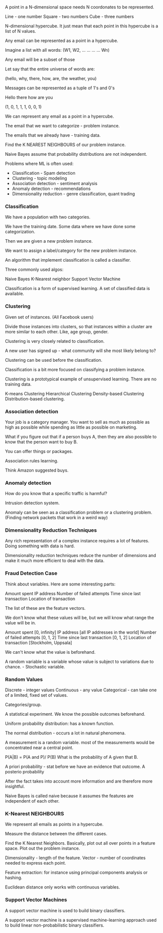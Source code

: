 A point in a N-dimensional space needs N coordonates to be represented.

Line - one number
Square - two numbers
Cube - three numbers

N-dimensional hypercube. It just mean that each point in this hypercube is a list of N values.

Any email can be represented as a point in a hypercube.

Imagine a list with all words:
(W1, W2, ... ... ... ... Wn)

Any email will be a subset of those

Let say that the entire universe of words are:

(hello, why, there, how, are, the weather, you)

Messages can be represented as a tuple of 1's and 0's

Hello there how are you

(1, 0, 1, 1, 1, 0, 0, 1)

We can represent any email as a point in a hypercube.

The email that we want to categorize - problem instance.

The emails that we already have - training data.

Find the K NEAREST NEIGHBOURS of our problem instance.

Naive Bayes assume that probability distributions are not independent.

Problems where ML is often used:
* Classification - Spam detection
* Clustering - topic modeling
* Association detection - sentiment analysis
* Anomaly detection - recommendations
* Dimensionality reduction - genre classification, quant trading

### Classification

We have a population with two categories.

We have the training date. Some data where we have done some categorization.

Then we are given a new problem instance.

We want to assign a label/category for the new problem instance.

An algorithm that implement classification is called a classifier.

Three commonly used algos:

Naive Bayes
K-Nearest neighbor
Support Vector Machine

Classification is a form of supervised learning. A set of classified data is available.

### Clustering

Given set of instances. (All Facebook users)

Divide those instances into clusters, so that instances within a cluster are more similar to each other. Like, age group, gender.

Clustering is very closely related to classification.

A new user has signed up - what community will she most likely belong to?

Clustering can be used before the classification.

Classification is a bit more focused on classifying a problem instance.

Clustering is a prototypical example of unsupervised learning. There are no training data.

K-means Clustering
Hierarchical Clustering
Density-based Clustering
Distribution-based clustering.

### Association detection

Your job is a category manager. You want to sell as much as possible as high as possible while spending as little as possible on marketing.

What if you figure out that if a person buys A, then they are also possible to know that the person want to buy B.

You can offer things or packages.

Association rules learning.

Think Amazon suggested buys.

### Anomaly detection
How do you know that a specific traffic is harmful?

Intrusion detection system.

Anomaly can be seen as a classification problem or a clustering problem. (Finding network packets that work in a weird way)

### Dimensionality Reduction Techniques

Any rich representation of a complex instance requires a lot of features. Doing something with data is hard.

Dimensionality reduction techniques reduce the number of dimensions and make it much more efficient to deal with the data.

### Fraud Detection Case

Think about variables. Here are some interesting parts:

Amount spent
IP address
Number of failed attempts
Time since last transaction
Location of transaction

The list of these are the feature vectors.

We don't know what these values will be, but we will know what range the value will be in.

Amount spent [0, infinity]
IP address [all IP addresses in the world]
Number of failed attempts [0, 1, 2]
Time since last transaction [0, 1, 2]
Location of transaction [Stockholm, Uppsala]

We can't know what the value is beforehand.

A random variable is a variable whose value is subject to variations due to chance. - Stochastic variable.

### Random Values
Discrete - integer values
Continuous - any value
Categorical - can take one of a limited, fixed set of values.

Categories/group.

A statistical experiment. We know the possible outcomes beforehand.

Uniform probability distribution: has a known function.

The normal distribution - occurs a lot in natural phenomena.

A measurement is a random variable. most of the measurements would be concentrated near a central point.

P(A|B) = P(A and P)/ P(B)
What is the probability of A given that B.

A priori probability - stat before we have an evidence that outcome.
A posterio probability

After the fact takes into account more information and are therefore more insightful.

Naive Bayes is called naive because it assumes the features are independent of each other.

### K-Nearest NEIGHBOURS

We represent all emails as points in a hypercube.

Measure the distance between the different cases.

Find the K Nearest Neighbors. Basically, plot out all over points in a feature space. Plot out the problem instance.

Dimensionality - length of the feature.
Vector - number of coordinates needed to express each point.

Feature extraction: for instance using principal components analysis or hashing.

Euclidean distance only works with continuous variables.

### Support Vector Machines

A support vector machine is used to build binary classifiers.

A support vector machine is a supervised machine-learning approach used to build linear non-probabilistic binary classifiers.
